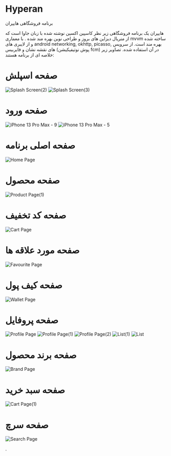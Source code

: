# Hyperan
برنامه فروشگاهی هایپران

هایپران یک برنامه فروشگاهی زیر نظر کاسپین اکسین نوشته شده با زبان جاوا است که از متریال دیزاین های بروز و طراحی نوین بهره مند شده .
با معماری mvvm ساخته شده و از لایبری های android networking, okhttp, picasso, بهره مند است.
از سرویس های نقشه نشان و فایربیس  (پوش نوتیفیکیشن fcm) در آن استفاده شده.
تصاویر زیر خلاصه ای از برنامه هستند:

# صفحه اسپلش
![Splash Screen(2)](https://github.com/OkaykOrhmn/Hyperan/assets/106100553/29e1ca93-6ecd-4e61-acef-0b9e6cea5872)
![Splash Screen(3)](https://github.com/OkaykOrhmn/Hyperan/assets/106100553/a7c24e64-6e94-4480-80db-c56de0f0d0ae)

# صفحه ورود
![iPhone 13 Pro Max - 9](https://github.com/OkaykOrhmn/Hyperan/assets/106100553/4840ed16-843a-4140-8fcd-2deee0e6dd85)
![iPhone 13 Pro Max - 5](https://github.com/OkaykOrhmn/Hyperan/assets/106100553/10fd332e-4141-4e00-835b-ec004786e5be)

# صفحه اصلی برنامه
![Home Page](https://github.com/OkaykOrhmn/Hyperan/assets/106100553/bb6fddec-cd3f-4a4f-ac71-21b4d2fd9e53)

# صفحه محصول
![Product Page(1)](https://github.com/OkaykOrhmn/Hyperan/assets/106100553/09f42772-013b-4426-98b9-445f32e14c91)

# صفحه کد تخفیف
![Cart Page](https://github.com/OkaykOrhmn/Hyperan/assets/106100553/30ea6e76-a9bd-4008-ab62-5d76c4abdaa7)

# صفحه مورد علاقه ها
![Favourite Page](https://github.com/OkaykOrhmn/Hyperan/assets/106100553/2c1810d2-0d34-4d5d-910d-b55d1279b054)

# صفحه کیف پول
![Wallet Page](https://github.com/OkaykOrhmn/Hyperan/assets/106100553/6f2f4486-f5a7-4022-9f00-edbc78727372)

# صفحه پروفایل
![Profile Page](https://github.com/OkaykOrhmn/Hyperan/assets/106100553/a18fcb7b-171b-4aa5-98fe-d0ed7665608e)
![Profile Page(1)](https://github.com/OkaykOrhmn/Hyperan/assets/106100553/11bfdb06-7a3f-4883-bd26-27f336fd6847)
![Profile Page(2)](https://github.com/OkaykOrhmn/Hyperan/assets/106100553/9d388cb7-cf7e-4b23-8568-6a4c8ad69a90)
![List(1)](https://github.com/OkaykOrhmn/Hyperan/assets/106100553/f87f4850-8eab-4886-a35a-6b6390d926bd)
![List](https://github.com/OkaykOrhmn/Hyperan/assets/106100553/3494dc15-54ad-4ea9-aa34-8854bcfcf272)

# صفحه برند محصول
![Brand Page](https://github.com/OkaykOrhmn/Hyperan/assets/106100553/d0838455-3e40-4d6c-9778-9eeb87e568c1)

# صفحه سبد خرید
![Cart Page(1)](https://github.com/OkaykOrhmn/Hyperan/assets/106100553/3f5d5a89-db31-4d9e-b785-d3af80cb371b)

# صفحه سرچ
![Search Page](https://github.com/OkaykOrhmn/Hyperan/assets/106100553/1da9e284-dbba-448f-9da8-44de54e3fa5d)



.
